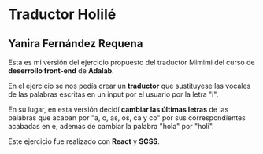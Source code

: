 # Traductor Holilé

## Yanira Fernández Requena

Esta es mi versión del ejercicio propuesto del traductor Mimimi del curso de **deserrollo front-end** de **Adalab**.

En el ejercicio se nos pedía crear un **traductor** que sustituyese las vocales de las palabras escritas en un input por el usuario por la letra "i".

En su lugar, en esta versión decidí **cambiar las últimas letras** de las palabras que acaban por "a, o, as, os, ca y co" por sus correspondientes acabadas en e, además de cambiar la palabra "hola" por "holi".

Este ejercicio fue realizado con **React** y **SCSS**.
